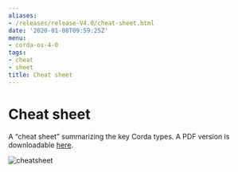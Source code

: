 ```yaml
---
aliases:
- /releases/release-V4.0/cheat-sheet.html
date: '2020-01-08T09:59:25Z'
menu:
- corda-os-4-0
tags:
- cheat
- sheet
title: Cheat sheet
---
```



# Cheat sheet

A “cheat sheet” summarizing the key Corda types. A PDF version is downloadable [here](/en/pdf/corda-cheat-sheet.pdf).

![cheatsheet](/en/images/cheatsheet.jpg "cheatsheet")

